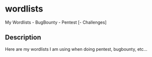 # wordlists

My Wordlists - BugBounty - Pentest [- Challenges]

## Description

Here are my wordlists I am using when doing pentest, bugbounty, etc...
